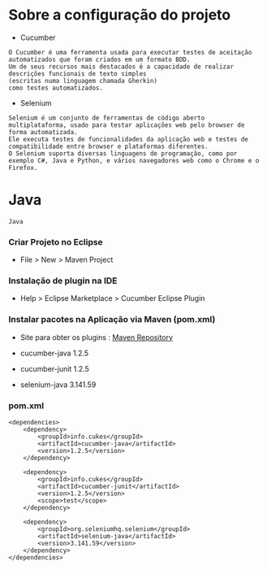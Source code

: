 # Sobre a configuração do projeto
* Cucumber
```
O Cucumber é uma ferramenta usada para executar testes de aceitação automatizados que foram criados em um formato BDD. 
Um de seus recursos mais destacados é a capacidade de realizar descrições funcionais de texto simples 
(escritas numa linguagem chamada Gherkin) 
como testes automatizados.
```
* Selenium 
```
Selenium é um conjunto de ferramentas de código aberto multiplataforma, usado para testar aplicações web pelo browser de forma automatizada. 
Ele executa testes de funcionalidades da aplicação web e testes de compatibilidade entre browser e plataformas diferentes. 
O Selenium suporta diversas linguagens de programação, como por exemplo C#, Java e Python, e vários navegadores web como o Chrome e o Firefox.
```

# Java
```
Java
```

### Criar Projeto no Eclipse
* File > New > Maven Project

### Instalação de plugin na IDE
* Help > Eclipse Marketplace > Cucumber Eclipse Plugin

### Instalar pacotes na Aplicação via Maven (pom.xml)

* Site para obter os plugins : [Maven Repository](https://mvnrepository.com)

* cucumber-java 1.2.5

* cucumber-junit 1.2.5

* selenium-java 3.141.59

### pom.xml
```
<dependencies>
	<dependency>
		<groupId>info.cukes</groupId>
		<artifactId>cucumber-java</artifactId>
		<version>1.2.5</version>
	</dependency>

	<dependency>
		<groupId>info.cukes</groupId>
		<artifactId>cucumber-junit</artifactId>
		<version>1.2.5</version>
		<scope>test</scope>
	</dependency>
	
	<dependency>
		<groupId>org.seleniumhq.selenium</groupId>
		<artifactId>selenium-java</artifactId>
		<version>3.141.59</version>
	</dependency>
</dependencies>
```
